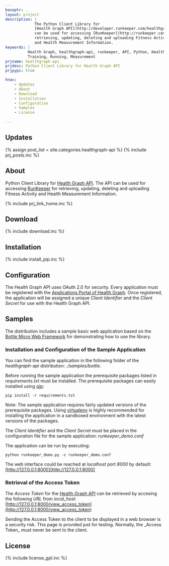 ```yaml
---
baseptr: ..
layout: project
description: |
             The Python Client Library for 
             [Health Graph API](http://developer.runkeeper.com/healthgraph) 
             can be used for accessing [RunKeeper](http://runkeeper.com) for 
             retrieving, updating, deleting and uploading Fitness Activity 
             and Health Measurement Information.
keywords: |
          Health Graph, healthgraph-api, runkeeper, API, Python, Health, Fitness,
          Training, Running, Measurement
prjname: healthgraph-api
prjdesc: Python Client Library for Health Graph API
prjpypi: true

hnav:
    - Updates
    - About
    - Download
    - Installation
    - Configuration
    - Samples
    - License
    
---
```


Updates
-------

{% assign post_list = site.categories.healthgraph-api %}
{% include prj_posts.inc %}


About
-----

Python Client Library for 
[Health Graph API](http://developer.runkeeper.com/healthgraph). 
The API can be used for accessing [RunKeeper](http://runkeeper.com) for retrieving, 
updating, deleting and uploading Fitness Activity and Health Measurement Information.

{% include prj_link_home.inc %}


Download
--------

{% include download.inc %}


Installation
------------
        
{% include install_pip.inc %}


Configuration
-------------

The Health Graph API uses OAuth 2.0 for security. Every application must be registered 
with the [Applications Portal of Health Graph](http://runkeeper.com/partner). 
Once registered, the application will be assigned a unique _Client Identifier_ 
and the _Client Secret_ for use with the Health Graph API.


Samples
-------

The distribution includes a sample basic web application based on the 
[Bottle Micro Web Framework](http://bottlepy.org/) for demonstrating how to use
the library.


### Installation and Configuration of the Sample Application ###

You can find the sample application in the following folder of the 
_healthgraph-api_ distribution: _./samples/bottle_.

Before running the sample application the prerequisite packages listed in 
_requirements.txt_ must be installed. The prerequisite packages can easily 
installed using [pip](http://www.pip-installer.org/):

	pip install -r requirements.txt
	
Note: The sample application requires fairly updated versions of the prerequisite
packages. Using [virtualenv](http://www.virtualenv.org/) is highly recommended 
for installing the application in a sandboxed environment with the latest versions
of the packages.

The _Client Identifier_ and the _Client Secret_ must be placed in the configuration
file for the sample application: *runkeeper_demo.conf*

The application can be run by executing:

	python runkeeper_demo.py -c runkeeper_demo.conf
	
The web interface could be reached at _localhost_ port _8000_ by default:
[http://127.0.0.1:8000](http://127.0.0.1:8000)


### Retrieval of the Access Token ###

The _Access Token_ for the 
[Health Graph API](http://developer.runkeeper.com/healthgraph)
can be retrieved by accesing the following _URL_ from *local_host*:
[http://127.0.0.1:8000/view_access_token](http://127.0.0.1:8000/view_access_token)

<p class="box error">
Sending the Access Token to the client to be displayed in a web browser is a 
security risk. This page is provided just for testing. Normally, the _Access Token_ 
must never be sent to the client.
</p>


License
-------

{% include license_gpl.inc %}